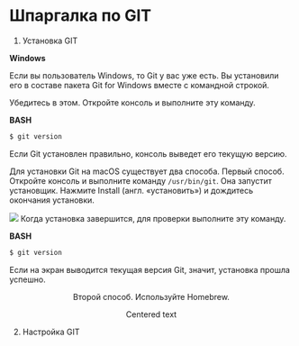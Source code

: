# Шпаргалка по GIT

1. Установка GIT  

**Windows**  

Если вы пользователь Windows, то Git у вас уже есть. Вы установили его в составе пакета Git for Windows вместе с командной строкой.

Убедитесь в этом. Откройте консоль и выполните эту команду.

**BASH**  

```bash
$ git version 
```
Если Git установлен правильно, консоль выведет его текущую версию.  

Для установки Git на macOS существует два способа.
Первый способ. Откройте консоль и выполните команду ```/usr/bin/git```. Она запустит установщик. Нажмите Install (англ. «установить») и дождитесь окончания установки.  

![](https://pictures.s3.yandex.net/resources/S1_57-5_1683929261.png)
Когда установка завершится, для проверки выполните эту команду.  

**BASH**  

```bash
$ git version 
```
Если на экран выводится текущая версия Git, значит, установка прошла успешно.

<p style="text-align: center;">Второй способ. Используйте Homebrew.</p>


<p style="text-align: center;">Centered text</p>

2. Настройка GIT  